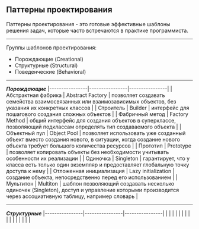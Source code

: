 ## Паттерны проектирования  
Паттерны проектирования - это готовые эффективные шаблоны решения задач, которые часто встречаются в практике программиста.  
____  
Группы шаблонов проектирования:  
- Порождающие (Creational)  
- Структурные (Structural)  
- Поведенческие (Behavioral)  
____
   
**_Порождающие_** 
|----------------|----------------|----------------|
| Абстрактная фабрика | Abstract Factory | позволяет создавать семейства взаимосвязанных или взаимозависимых объектов, без указания их конкретных классов |
| Строитель | Builder | интерфейс для пошагового создания сложных объектов |
| Фабричный метод | Factory Method | общий интерфейс для создания объектов в суперклассе, позволяющий подклассам определять тип создаваемого объекта |
| Объектный пул | Object Pool | позволяет использовать уже созданный объект вместо создания нового, в ситуации, когда создание нового объекта требует большого количества ресурсов |
| Прототип | Prototype | позволяет копировать объекты без необходимости учитывать особенности их реализации |
| Одиночка | Singleton | гарантирует, что у класса есть только один экземпляр и предоставляет глобальную точку доступа к нему |
| Отложенная инициализация | Lazy initialization | создание объекта, непосредственно перед его использованием |
| Мультитон | Multiton | шаблон позволяющий создавать несколько одиночек (Singleton), доступ и управление которыми производится через ассоциативную таблицу, например словарь |
____  
 **_Структурные_** 
|----------------|----------------|----------------|
|  |  |  |
|  |  |  |
|  |  |  |
|  |  |  |
